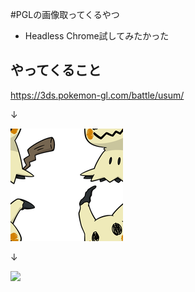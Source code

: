 #PGLの画像取ってくるやつ
- Headless Chrome試してみたかった

## やってくること
https://3ds.pokemon-gl.com/battle/usum/

↓

![](sample.png)

↓

![]("output.png")
